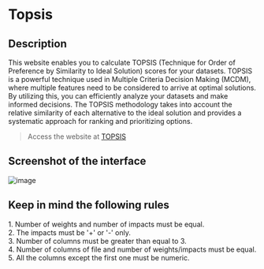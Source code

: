 # Topsis
<h2>Description</h2>
 
This website enables you to calculate TOPSIS (Technique for Order of Preference by Similarity to Ideal Solution) scores for your datasets. TOPSIS is a powerful technique used in Multiple Criteria Decision Making (MCDM), where multiple features need to be considered to arrive at optimal solutions.
   By utilizing this, you can efficiently analyze your datasets and make informed decisions. The TOPSIS methodology takes into account the relative similarity of each alternative to the ideal solution and provides a systematic approach for ranking and prioritizing options.

> Access the website at <a href="http://noor2910.pythonanywhere.com/" target="_blank">TOPSIS</a>
<h2>Screenshot of the interface</h2>

![image](https://github.com/Noor291/Topsis/assets/78134535/85558fe3-10b9-4a83-a86c-b6ae642221b1)
<h2> Keep in mind the following rules </h2>
1. Number of weights and number of impacts must be equal.<br>
2. The impacts must be '+' or '-' only.<br>
3. Number of columns must be greater than equal to 3.<br>
4. Number of columns of file and number of weights/impacts must be equal.<br>
5. All the columns except the first one must be numeric.<br>

